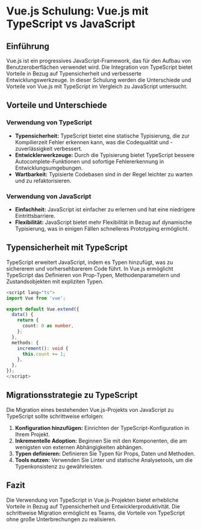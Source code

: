 
# Vue.js Schulung: Vue.js mit TypeScript vs JavaScript

## Einführung

Vue.js ist ein progressives JavaScript-Framework, das für den Aufbau von Benutzeroberflächen verwendet wird. Die Integration von TypeScript bietet Vorteile in Bezug auf Typensicherheit und verbesserte Entwicklungswerkzeuge. In dieser Schulung werden die Unterschiede und Vorteile von Vue.js mit TypeScript im Vergleich zu JavaScript untersucht.

## Vorteile und Unterschiede

### Verwendung von TypeScript

- **Typensicherheit:** TypeScript bietet eine statische Typisierung, die zur Kompilierzeit Fehler erkennen kann, was die Codequalität und -zuverlässigkeit verbessert.
- **Entwicklerwerkzeuge:** Durch die Typisierung bietet TypeScript bessere Autocomplete-Funktionen und sofortige Fehlererkennung in Entwicklungsumgebungen.
- **Wartbarkeit:** Typisierte Codebasen sind in der Regel leichter zu warten und zu refaktorisieren.

### Verwendung von JavaScript

- **Einfachheit:** JavaScript ist einfacher zu erlernen und hat eine niedrigere Eintrittsbarriere.
- **Flexibilität:** JavaScript bietet mehr Flexibilität in Bezug auf dynamische Typisierung, was in einigen Fällen schnelleres Prototyping ermöglicht.

## Typensicherheit mit TypeScript

TypeScript erweitert JavaScript, indem es Typen hinzufügt, was zu sichererem und vorhersehbarerem Code führt. In Vue.js ermöglicht TypeScript das Definieren von Prop-Typen, Methodenparametern und Zustandsobjekten mit expliziten Typen.

```typescript
<script lang="ts">
import Vue from 'vue';

export default Vue.extend({
  data() {
    return {
      count: 0 as number,
    };
  },
  methods: {
    increment(): void {
      this.count += 1;
    },
  },
});
</script>
```

## Migrationsstrategie zu TypeScript

Die Migration eines bestehenden Vue.js-Projekts von JavaScript zu TypeScript sollte schrittweise erfolgen:

1. **Konfiguration hinzufügen:** Einrichten der TypeScript-Konfiguration in Ihrem Projekt.
2. **Inkrementelle Adoption:** Beginnen Sie mit den Komponenten, die am wenigsten von externen Abhängigkeiten abhängen.
3. **Typen definieren:** Definieren Sie Typen für Props, Daten und Methoden.
4. **Tools nutzen:** Verwenden Sie Linter und statische Analysetools, um die Typenkonsistenz zu gewährleisten.

## Fazit

Die Verwendung von TypeScript in Vue.js-Projekten bietet erhebliche Vorteile in Bezug auf Typensicherheit und Entwicklerproduktivität. Die schrittweise Migration ermöglicht es Teams, die Vorteile von TypeScript ohne große Unterbrechungen zu realisieren.
